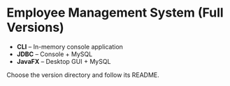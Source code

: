 # Employee Management System (Full Versions)

* **CLI** – In-memory console application  
* **JDBC** – Console + MySQL  
* **JavaFX** – Desktop GUI + MySQL  

Choose the version directory and follow its README.
